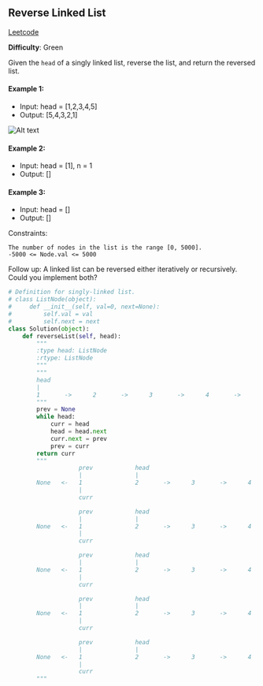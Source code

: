 ## Reverse Linked List

[Leetcode](https://leetcode.com/problems/reverse-linked-list/)

**Difficulty**: Green

Given the ```head``` of a singly linked list, reverse the list, and return the reversed list.

#### Example 1: 
- Input: head = [1,2,3,4,5]
- Output: [5,4,3,2,1]

![Alt text](https://assets.leetcode.com/uploads/2021/02/19/rev1ex1.jpg)

#### Example 2: 
- Input: head = [1], n = 1
- Output: []

#### Example 3: 
- Input: head = []
- Output: []

Constraints:

    The number of nodes in the list is the range [0, 5000].
    -5000 <= Node.val <= 5000

Follow up: A linked list can be reversed either iteratively or recursively. Could you implement both?

```Python
# Definition for singly-linked list.
# class ListNode(object):
#     def __init__(self, val=0, next=None):
#         self.val = val
#         self.next = next
class Solution(object):
    def reverseList(self, head):
        """
        :type head: ListNode
        :rtype: ListNode
        """
        """
        head
        |               
        1       ->      2       ->      3       ->      4       ->      5       ->      None
        """
        prev = None
        while head:
            curr = head
            head = head.next
            curr.next = prev
            prev = curr
        return curr
        """
                    prev            head
                    |               |
        None   <-   1               2       ->      3       ->      4       ->      5       ->      None
                    |
                    curr

                    prev            head
                    |               |
        None   <-   1               2       ->      3       ->      4       ->      5       ->      None
                    |
                    curr

                    prev            head
                    |               |
        None   <-   1               2       ->      3       ->      4       ->      5       ->      None
                    |
                    curr

                    prev            head
                    |               |
        None   <-   1               2       ->      3       ->      4       ->      5       ->      None
                    |
                    curr

                    prev            head
                    |               |
        None   <-   1               2       ->      3       ->      4       ->      5       ->      None
                    |
                    curr
        """
```



